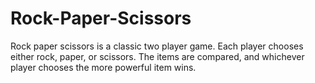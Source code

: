 # Rock-Paper-Scissors
Rock paper scissors is a classic two player game. Each player chooses either rock, paper, or scissors. The items are compared, and whichever player chooses the more powerful item wins.
